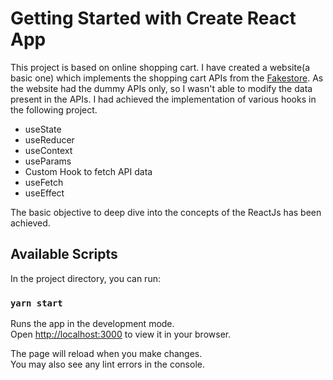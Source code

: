 # Getting Started with Create React App

This project is based on online shopping cart. I have created a website(a basic one) which implements the 
shopping cart APIs from the [Fakestore](fakestoreapi.com). As the website had the dummy APIs only, so I wasn't 
able to modify the data present in the APIs. I had achieved the implementation of various hooks in the following project.

* useState
* useReducer
* useContext
* useParams
* Custom Hook to fetch API data
* useFetch
* useEffect

The basic objective to deep dive into the concepts of the ReactJs has been achieved.

## Available Scripts

In the project directory, you can run:

### `yarn start`

Runs the app in the development mode.\
Open [http://localhost:3000](http://localhost:3000) to view it in your browser.

The page will reload when you make changes.\
You may also see any lint errors in the console.
